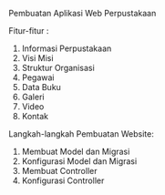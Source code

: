 Pembuatan Aplikasi Web Perpustakaan

Fitur-fitur : 

1. Informasi Perpustakaan
2. Visi Misi 
3. Struktur Organisasi
4. Pegawai
5. Data Buku
6. Galeri
7. Video
8. Kontak

Langkah-langkah Pembuatan Website: 

1. Membuat Model dan Migrasi
2. Konfigurasi Model dan Migrasi
3. Membuat Controller
4. Konfigurasi Controller

